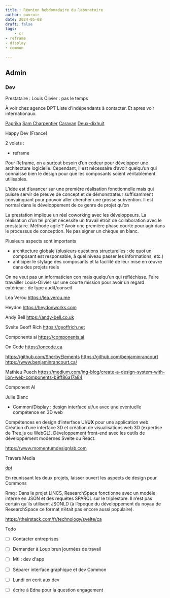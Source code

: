 ```yaml
---
title : Réunion hebdomadaire du laboratoire 
author: ouvroir
date: 2024-05-08
draft: false
tags:
    - cr
- reframe
- display
- common

---
```


## Admin

### Dev

Prestataire : 
Louis Olivier : pas le temps

À voir chez agence DPT
Liste d'indépendants à contacter.
Et apres voir internationaux. 

[Paprika](https://paprika.com)
[Sam Charpentier](https://samcharpentier.webflow.io/)
[Caravan](https://www.caravan.coop)
[Deux-dixhuit](https://beta.deuxhuithuit.com/fr)

Happy Dev (France)

2 volets : 
- reframe 


Pour Reframe, on a surtout besoin d’un codeur pour développer une architecture logicielle. Cependant, il est nécessaire d’avoir quelqu’un qui connaisse bien le design pour que les composants soient véritablement utilisables.

L’idée est d’avancer sur une première réalisation fonctionnelle mais qui puisse servir de preuve de concept et de démonstrateur suffisamment convainquant pour pouvoir aller chercher une grosse subvention. Il est normal dans le développement de ce genre de projet qu’on 

La prestation implique un réel coworking avec les développeurs. La réalisation d’un tel projet nécessite un travail étroit de collaboration avec le prestataire. Méthode agile ? Avoir une première phase courte pour agir dans le processus de conception. Ne pas signer un chèque en blanc.

Plusieurs aspects sont importants
- architecture globale (plusieurs questions structurelles : de quoi un composant est responsable, à quel niveau passer les informations, etc.)
- anticiper le stylage des composants et la facilité de leur mise en œuvre dans des projets réels

On ne veut pas un informaticien con mais quelqu’un qui réfléchisse.
Faire travailler Louis-Olivier sur une courte mission pour avoir un regard extérieur : de type audit/conseil

Lea Verou
https://lea.verou.me

Heydon
https://heydonworks.com

Andy Bell
https://andy-bell.co.uk

Svelte
Geoff Rich
https://geoffrich.net

Components ai
https://components.ai


On Code
https://oncode.ca

https://github.com/SherbyElements
https://github.com/benjaminrancourt
https://www.benjaminrancourt.ca/

Mathieu Puech https://medium.com/ing-blog/create-a-design-system-with-lion-web-components-b9ff86a17a84

Component AI

Julie Blanc

- Common/Display : design interface ui/ux avec une eventuelle compétence en 3D web

Compétences en design d’interface UI/**UX** pour une application web. 
Création d’une interface 3D et création de visualisations web 3D (expertise de Tree.js ou WebGL). 
Développement front-end avec les outils de développement modernes Svelte ou React.


https://www.momentumdesignlab.com

Travers Media

[dpt](http://dpt.co)


En réunissant les deux projets, laisser ouvert les aspects de design pour Commons

Rmq : Dans le projet LINCS, ResearchSpace fonctionne avec un modèle interne en JSON et des requêtes SPARQL sur le triplestore. Il n’est pas certain qu’ils utilisent JSONLD (à l’époque du développement du noyau de ResearchSpace ce format n’était pas encore aussi populaire).

https://theirstack.com/fr/technology/svelte/ca


Todo
- [ ] Contacter entreprises
- [ ] Demander à Loup brun journées de travail
- [ ] Mtl : dev d'app 
- [ ] Séparer interface graphique et dev Common
- [ ] Lundi on ecrit aux dev
- [ ] écrire à Edna pour la question engagement


